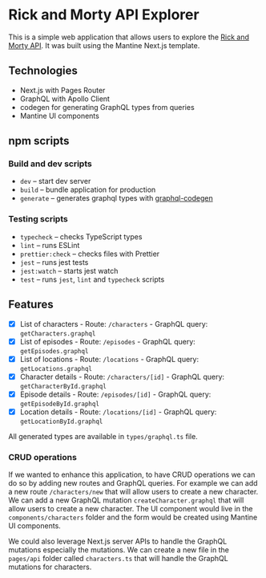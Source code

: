 # Rick and Morty API Explorer

This is a simple web application that allows users to explore the [Rick and Morty API](https://rickandmortyapi.com/graphql). It was built using the Mantine Next.js template.

## Technologies
- Next.js with Pages Router
- GraphQL with Apollo Client
- codegen for generating GraphQL types from queries
- Mantine UI components

## npm scripts

### Build and dev scripts

- `dev` – start dev server
- `build` – bundle application for production
- `generate` – generates graphql types with [graphql-codegen](https://www.graphql-code-generator.com/)

### Testing scripts

- `typecheck` – checks TypeScript types
- `lint` – runs ESLint
- `prettier:check` – checks files with Prettier
- `jest` – runs jest tests
- `jest:watch` – starts jest watch
- `test` – runs `jest`, `lint` and `typecheck` scripts


## Features

- [x] List of characters - Route: `/characters` - GraphQL query: `getCharacters.graphql`
- [x] List of episodes - Route: `/episodes` -  GraphQL query: `getEpisodes.graphql`
- [x] List of locations - Route: `/locations` -  GraphQL query: `getLocations.graphql`
- [x] Character details - Route: `/characters/[id]` -  GraphQL query: `getCharacterById.graphql`
- [x] Episode details - Route: `/episodes/[id]` -  GraphQL query: `getEpisodeById.graphql`
- [x] Location details - Route: `/locations/[id]` -  GraphQL query: `getLocationById.graphql`

All generated types are available in `types/graphql.ts` file.

### CRUD operations

If we wanted to enhance this application, to have CRUD operations we can do so by adding new routes and GraphQL queries. 
For example we can add a new route `/characters/new` that will allow users to create a new character. We can add a new GraphQL mutation `createCharacter.graphql` that will allow users to create a new character. The UI component would live in the `components/characters` folder and the form would be created using Mantine UI components.

We could also leverage Next.js server APIs to handle the GraphQL mutations especially the mutations. We can create a new file in the `pages/api` folder called `characters.ts` that will handle the GraphQL mutations for characters.

